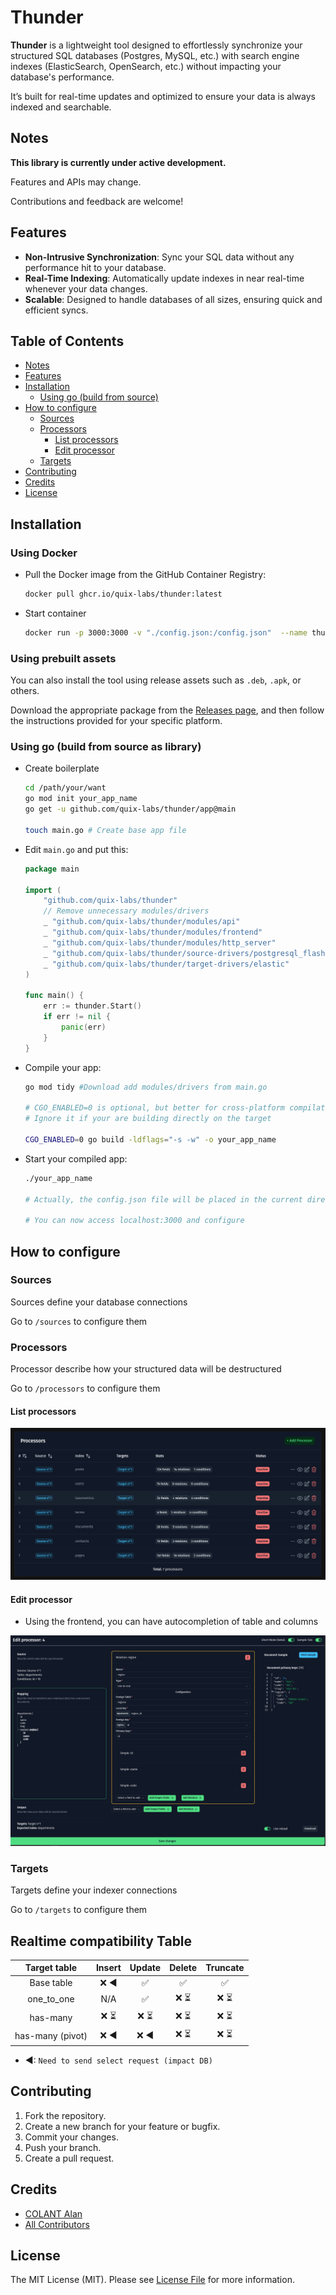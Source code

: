 # Thunder

**Thunder** is a lightweight tool designed to effortlessly synchronize your structured SQL databases (Postgres, MySQL,
etc.) with search engine indexes (ElasticSearch, OpenSearch, etc.) without impacting your database's performance.

It’s built for real-time updates and optimized to ensure your data is always indexed and searchable.

## Notes

**This library is currently under active development.**

Features and APIs may change.

Contributions and feedback are welcome!

## Features

- **Non-Intrusive Synchronization**: Sync your SQL data without any performance hit to your database.
- **Real-Time Indexing**: Automatically update indexes in near real-time whenever your data changes.
- **Scalable**: Designed to handle databases of all sizes, ensuring quick and efficient syncs.

## Table of Contents

<!-- TOC -->

* [Notes](#notes)
* [Features](#features)
* [Installation](#installation)
    * [Using go (build from source)](#using-go-build-from-source)
* [How to configure](#how-to-configure)
    * [Sources](#sources)
    * [Processors](#processors)
        * [List processors](#list-processors)
        * [Edit processor](#edit-processor)
    * [Targets](#targets)
* [Contributing](#contributing)
* [Credits](#credits)
* [License](#license)

<!-- TOC -->

## Installation

### Using Docker

- Pull the Docker image from the GitHub Container Registry:
    ```bash
    docker pull ghcr.io/quix-labs/thunder:latest
    ```
- Start container
  ```bash
  docker run -p 3000:3000 -v "./config.json:/config.json"  --name thunder ghcr.io/quix-labs/thunder:latest
  ```

### Using prebuilt assets

You can also install the tool using release assets such as `.deb`, `.apk`, or others.

Download the appropriate package from the [Releases page](https://github.com/quix-labs/thunder/releases), and then
follow the instructions provided for your specific platform.

### Using go (build from source as library)

- Create boilerplate
    ```bash
    cd /path/your/want
    go mod init your_app_name
    go get -u github.com/quix-labs/thunder/app@main
    
    touch main.go # Create base app file
    ```

- Edit `main.go` and put this:
    ```go
    package main
    
    import (
        "github.com/quix-labs/thunder"
        // Remove unnecessary modules/drivers
        _ "github.com/quix-labs/thunder/modules/api"
        _ "github.com/quix-labs/thunder/modules/frontend"
        _ "github.com/quix-labs/thunder/modules/http_server"
        _ "github.com/quix-labs/thunder/source-drivers/postgresql_flash"
        _ "github.com/quix-labs/thunder/target-drivers/elastic"
    )
    
    func main() {
        err := thunder.Start()
        if err != nil {
            panic(err)
        }
    }
    ```

- Compile your app:

    ```bash
    go mod tidy #Download add modules/drivers from main.go
    
    # CGO_ENABLED=0 is optional, but better for cross-platform compilation
    # Ignore it if your are building directly on the target
    
    CGO_ENABLED=0 go build -ldflags="-s -w" -o your_app_name
    ```

- Start your compiled app:
    ```bash
    ./your_app_name
    
    # Actually, the config.json file will be placed in the current directory
    
    # You can now access localhost:3000 and configure
    ```

## How to configure

### Sources

Sources define your database connections

Go to `/sources` to configure them

### Processors

Processor describe how your structured data will be destructured

Go to `/processors` to configure them

#### List processors

<p align="center"><img src="./img/processors-list.png" alt="Thunder Processors List"></p>

#### Edit processor

* Using the frontend, you can have autocompletion of table and columns

<p align="center"><img src="./img/processor-edit.png" alt="Thunder Processor Edit"></p>

### Targets

Targets define your indexer connections

Go to `/targets` to configure them

## Realtime compatibility Table

|   Target table   | Insert | Update | Delete | Truncate |
|:----------------:|:------:|:------:|:------:|:--------:|
|    Base table    |  ❌ ◀   |   ✅    |   ✅    |    ✅     |
|    one_to_one    |  N/A   |   ✅    |  ❌  ⏳  |   ❌  ⏳   |
|     has-many     |  ❌ ⏳   |  ❌ ⏳   |  ❌  ⏳  |   ❌  ⏳   |
| has-many (pivot) |  ❌ ◀   |  ❌ ◀   |  ❌  ⏳  |  ❌   ⏳   |

- ◀: `Need to send select request (impact DB)`

## Contributing

1. Fork the repository.
2. Create a new branch for your feature or bugfix.
3. Commit your changes.
4. Push your branch.
5. Create a pull request.

## Credits

- [COLANT Alan](https://github.com/alancolant)
- [All Contributors](../../contributors)

## License

The MIT License (MIT). Please see [License File](LICENSE.md) for more information.



